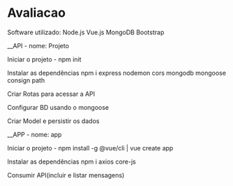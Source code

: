 # Avaliacao
 
Software utilizado:
Node.js
Vue.js
MongoDB
Bootstrap
 
__API - nome: Projeto

Iniciar o projeto - npm init

Instalar as dependências npm i express nodemon cors mongodb mongoose consign path

Criar Rotas para acessar a API

Configurar BD usando o mongoose

Criar Model e persistir os dados


__APP - nome: app


Iniciar o projeto - npm install -g @vue/cli | vue create app

Instalar as dependências npm i axios core-js

Consumir API(incluir e listar mensagens)

